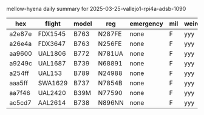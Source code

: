 mellow-hyena daily summary for 2025-03-25-vallejo1-rpi4a-adsb-1090

|hex|flight|model|reg|emergency|mil|weirdo|
|--|--|--|--|--|--|--|
|a2e87e|FDX1545|B763|N287FE|none|F|yyy|
|a26e4a|FDX3647|B763|N256FE|none|F|yyy|
|aa9600|UAL1806|B772|N781UA|none|F|yyy|
|a9249c|UAL1687|B739|N68891|none|F|yyy|
|a254ff|UAL153|B789|N24988|none|F|yyy|
|aaa5ff|SWA1629|B737|N7854B|none|F|yyy|
|aa7f46|UAL2420|B39M|N77590|none|F|yyy|
|ac5cd7|AAL2614|B738|N896NN|none|F|yyy|
